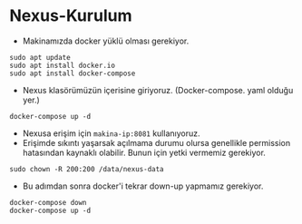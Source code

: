 # Nexus-Kurulum

- Makinamızda docker yüklü olması gerekiyor.
```
sudo apt update
sudo apt install docker.io
sudo apt install docker-compose
```
- Nexus klasörümüzün içerisine giriyoruz. (Docker-compose. yaml olduğu yer.)
```
docker-compose up -d
```

- Nexusa erişim için ``makina-ip:8081`` kullanıyoruz.
- Erişimde sıkıntı yaşarsak açılmama durumu olursa genellikle permission hatasından kaynaklı olabilir. Bunun için yetki vermemiz gerekiyor. 
```
sudo chown -R 200:200 /data/nexus-data
```
- Bu adımdan sonra docker'i tekrar down-up  yapmamız gerekiyor.
```
docker-compose down
docker-compose up -d
```
